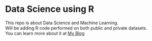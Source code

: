 # Data Science using R
This repo is about Data Science and Machine Learning. <br />
Will be adding R code performed on both public and private datasets. <br />
You can learn more about it at <a href='https://blog.junaideffendi.com'>My Blog</a><br />

